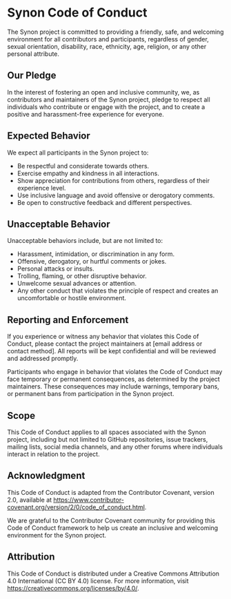 # Synon Code of Conduct

The Synon project is committed to providing a friendly, safe, and welcoming environment for all contributors and participants, regardless of gender, sexual orientation, disability, race, ethnicity, age, religion, or any other personal attribute.

## Our Pledge

In the interest of fostering an open and inclusive community, we, as contributors and maintainers of the Synon project, pledge to respect all individuals who contribute or engage with the project, and to create a positive and harassment-free experience for everyone.

## Expected Behavior

We expect all participants in the Synon project to:

- Be respectful and considerate towards others.
- Exercise empathy and kindness in all interactions.
- Show appreciation for contributions from others, regardless of their experience level.
- Use inclusive language and avoid offensive or derogatory comments.
- Be open to constructive feedback and different perspectives.

## Unacceptable Behavior

Unacceptable behaviors include, but are not limited to:

- Harassment, intimidation, or discrimination in any form.
- Offensive, derogatory, or hurtful comments or jokes.
- Personal attacks or insults.
- Trolling, flaming, or other disruptive behavior.
- Unwelcome sexual advances or attention.
- Any other conduct that violates the principle of respect and creates an uncomfortable or hostile environment.

## Reporting and Enforcement

If you experience or witness any behavior that violates this Code of Conduct, please contact the project maintainers at [email address or contact method]. All reports will be kept confidential and will be reviewed and addressed promptly.

Participants who engage in behavior that violates the Code of Conduct may face temporary or permanent consequences, as determined by the project maintainers. These consequences may include warnings, temporary bans, or permanent bans from participation in the Synon project.

## Scope

This Code of Conduct applies to all spaces associated with the Synon project, including but not limited to GitHub repositories, issue trackers, mailing lists, social media channels, and any other forums where individuals interact in relation to the project.

## Acknowledgment

This Code of Conduct is adapted from the Contributor Covenant, version 2.0, available at https://www.contributor-covenant.org/version/2/0/code_of_conduct.html.

We are grateful to the Contributor Covenant community for providing this Code of Conduct framework to help us create an inclusive and welcoming environment for the Synon project.

## Attribution

This Code of Conduct is distributed under a Creative Commons Attribution 4.0 International (CC BY 4.0) license. For more information, visit https://creativecommons.org/licenses/by/4.0/.
